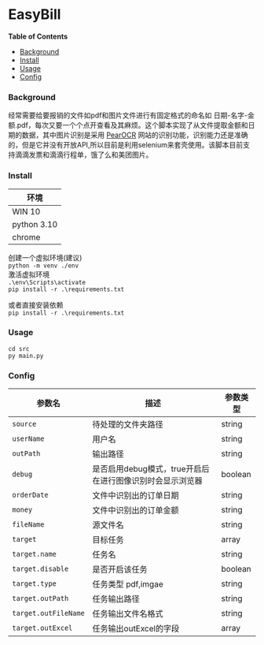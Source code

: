 # EasyBill <!-- omit in toc -->
**Table of Contents**
- [Background](#background)
- [Install](#install)
- [Usage](#usage)
- [Config](#config)

### Background
经常需要给要报销的文件如pdf和图片文件进行有固定格式的命名如 日期-名字-金额.pdf，每次又要一个个点开查看及其麻烦。这个脚本实现了从文件提取金额和日期的数据，其中图片识别是采用 [PearOCR](https://pearocr.com/) 网站的识别功能，识别能力还是准确的，但是它并没有开放API,所以目前是利用selenium来套壳使用。该脚本目前支持滴滴发票和滴滴行程单，饿了么和美团图片。

### Install
|环境|
|--|
|WIN 10|
|python 3.10|
|chrome|

创建一个虚拟环境(建议)  
`python -m venv ./env`  
激活虚拟环境  
`.\env\Scripts\activate`  
`pip install -r .\requirements.txt`  

或者直接安装依赖  
`pip install -r .\requirements.txt`  

### Usage
`cd src`  
`py main.py`  

### Config

|参数名|描述|参数类型|
|----|----|-----|
|`source`|待处理的文件夹路径|string|
|`userName`|用户名|string|
|`outPath`|输出路径|string|
|`debug`|是否启用debug模式，true开启后在进行图像识别时会显示浏览器|boolean|
|`orderDate`|文件中识别出的订单日期|string|
|`money`|文件中识别出的订单金额|string|
|`fileName`|源文件名|string|
|`target`|目标任务|array|
|`target.name`|任务名|string|
|`target.disable`|是否开启该任务|boolean|
|`target.type`|任务类型 pdf,imgae|string|
|`target.outPath`|任务输出路径|string|
|`target.outFileName`|任务输出文件名格式|string|
|`target.outExcel`|任务输出outExcel的字段|array|
